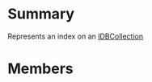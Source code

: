 # Summary #
Represents an index on an [IDBCollection](T_MongoDB_Driver_IDBCollection.md)

# Members #